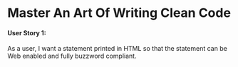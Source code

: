 # Master An Art Of Writing Clean Code
#### User Story 1: 
As a user, I want  a statement printed in HTML so that the statement can be Web enabled and fully buzzword compliant. 
